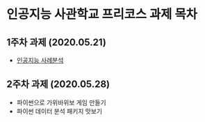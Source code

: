 # 인공지능 사관학교 프리코스 과제 목차 

## 1주차 과제 (2020.05.21)
+ [인공지능 사례분석](https://github.com/nosightnomind/beginner/blob/master/1%EC%A3%BC%EC%B0%A8.ipynb)

## 2주차 과제 (2020.05.28)
+  파이썬으로 가위바위보 게임 만들기  
+  파이썬 데이터 분석 패키지 맛보기
